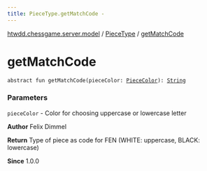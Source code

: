 ```yaml
---
title: PieceType.getMatchCode - 
---
```


[htwdd.chessgame.server.model](../index.html) / [PieceType](index.html) / [getMatchCode](./get-match-code.html)

# getMatchCode

`abstract fun getMatchCode(pieceColor: `[`PieceColor`](../-piece-color/index.html)`): `[`String`](https://kotlinlang.org/api/latest/jvm/stdlib/kotlin/-string/index.html)

### Parameters

`pieceColor` - Color for choosing uppercase or lowercase letter

**Author**
Felix Dimmel

**Return**
Type of piece as code for FEN (WHITE: uppercase, BLACK: lowercase)

**Since**
1.0.0

